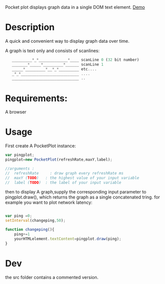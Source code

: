 Pocket plot displays graph data in a single DOM text element. [Demo](https://samid737.github.io/pocketplot/)

# Description

A quick and convenient way to display graph data over time.

A graph is text only and consists of scanlines:

```javascript
   _________*_*_____________*____ scanLine 0 (32 bit number)
   _______*_____*_________*______ scanLine 1
   _____*_________*__*_*_________ etc....
   _*_*__________________________ ....
   ______________________________ ..
```

# Requirements:

A browser

# Usage

First create A PocketPlot instance:
```javascript
var pingplot; 
pingplot=new PocketPlot(refreshRate,maxY,label);

//arguments :
//  refreshRate     : draw graph every refreshRate ms
//  maxY (TODO)   : the highest value of your input variable
//  label (TODO)  : the label of your input variable


```
then to display A graph,supply the corresponding input parameter to pingplot.draw(), which returns the graph as a single concatenated tring. for example you want to plot network latency:

```javascript

var ping =0;
setInterval(changeping,50);

function changeping(){
    ping+=1
    yourHTMLelement.textContent=pingplot.draw(ping);
}

```

# Dev

the src folder contains a commented version.

